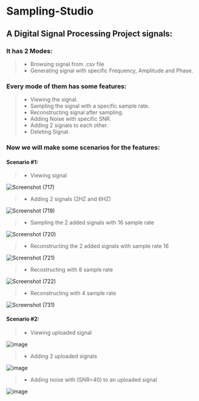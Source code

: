 # Sampling-Studio

## A Digital Signal Processing Project signals:
### It has 2 Modes:
>- Browsing signal from .csv file
>- Generating signal with specific Frequency, Amplitude and Phase.
### Every mode of them has some features:
>- Viewing the signal.
>- Sampling the signal with a specific sample rate.
>- Reconstructing signal after sampling.
>- Adding Noise with specific SNR.
>- Adding 2 signals to each other.
>- Deleting Signal.
### Now we will make some scenarios for the features:
#### Scenario #1:
>- Viewing signal

![Screenshot (717)](https://user-images.githubusercontent.com/77173710/198733639-7fb8af1e-749f-4ade-890a-631ab2c1e343.png)

>- Adding 2 signals (2HZ and 6HZ)

![Screenshot (719)](https://user-images.githubusercontent.com/77173710/198734246-6e48eba1-45ab-4ab6-b97c-b5ad17fab74b.png)

>- Sampling the 2 added signals with 16 sample rate

![Screenshot (720)](https://user-images.githubusercontent.com/77173710/198734367-dfb75b36-ae02-44d8-965b-7c5eb46b77b0.png)

>- Reconstructing the 2 added signals with sample rate 16

![Screenshot (721)](https://user-images.githubusercontent.com/77173710/198734500-478a4785-ebe5-45c1-859c-b9c37ae64a56.png)

>- Recostructing with 8 sample rate

![Screenshot (722)](https://user-images.githubusercontent.com/77173710/198734600-c5c9b1ad-3cb7-466b-8d3c-325036e39dad.png)

>- Reconstructing with 4 sample rate

![Screenshot (731)](https://user-images.githubusercontent.com/77173710/198735201-c8308ad0-dffb-41d2-b8b2-8a43ae165efc.png)
#### Scenario #2:
>- Viewing uploaded signal

![image](https://user-images.githubusercontent.com/93046966/198839765-f6bbd233-7b9d-4a55-b815-651d2669cb0c.png)

>- Adding 2 uploaded signals 

![image](https://user-images.githubusercontent.com/93046966/198839827-c3cb2441-0f96-42d9-a355-8b3a32687595.png)

>- Adding  noise with (SNR=40) to an uploaded signal

![image](https://user-images.githubusercontent.com/93046966/198840077-10002f15-4b4a-4021-900c-0cc0082b3b4d.png)

